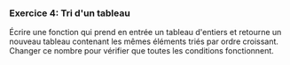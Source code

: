 ### Exercice 4: Tri d'un tableau

Écrire une fonction qui prend en entrée un tableau d'entiers et retourne un nouveau tableau contenant les mêmes éléments triés par ordre croissant. 
Changer ce nombre pour vérifier que toutes les conditions fonctionnent.